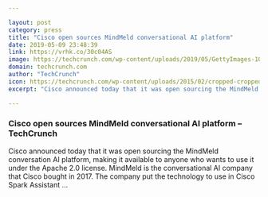 ```yaml
---

layout: post
category: press
title: "Cisco open sources MindMeld conversational AI platform"
date: 2019-05-09 23:48:39
link: https://vrhk.co/30c04AS
image: https://techcrunch.com/wp-content/uploads/2019/05/GettyImages-1024463070.jpg?w=734
domain: techcrunch.com
author: "TechCrunch"
icon: https://techcrunch.com/wp-content/uploads/2015/02/cropped-cropped-favicon-gradient.png?w=180
excerpt: "Cisco announced today that it was open sourcing the MindMeld conversation AI platform, making it available to anyone who wants to use it under the Apache 2.0 license. MindMeld is the conversational AI company that Cisco bought in 2017. The company put the technology to use in Cisco Spark Assistant …"

---
```


### Cisco open sources MindMeld conversational AI platform – TechCrunch

Cisco announced today that it was open sourcing the MindMeld conversation AI platform, making it available to anyone who wants to use it under the Apache 2.0 license. MindMeld is the conversational AI company that Cisco bought in 2017. The company put the technology to use in Cisco Spark Assistant …